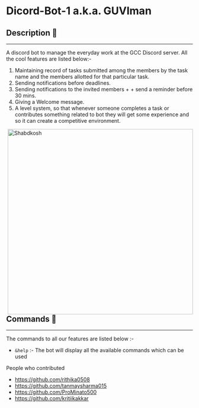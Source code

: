 # Dicord-Bot-1 a.k.a. **GUVIman**
 
## Description 💭
***
A discord bot to manage the everyday work at the GCC Discord server. All the cool features are listed below:- 

1. Maintaining record of tasks submitted among the members by the task name and the members allotted for that particular task.
2. Sending notifications before deadlines.
3. Sending notifications to the invited members + +  send a reminder before 30 mins.
4. Giving a Welcome message.
5. A level system, so that whenever someone completes a task or contributes something related to bot they will get some experience and so it can create a competitive environment.

<a href="https://discord.com/api/oauth2/authorize?client_id=858522982322274374&permissions=8&scope=bot"><img align="right" width="500" height="500" title="Shabdkosh" src="https://github.com/Guvi-CodeCamp-SRM/Dicord-Bot-1/blob/main/Guviman_logo.png"/><a>

## Commands 👀
***
The commands to all our features are listed below :-

* `&help` :- The bot will display all the available commands which can be used 

People who contributed

* https://github.com/rithika0508
* https://github.com/tanmaysharma015
* https://github.com/ProMinato500
* https://github.com/kritiikakkar
